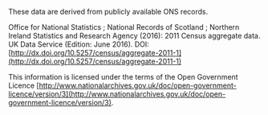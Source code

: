 These data are derived from publicly available ONS records.

Office for National Statistics ; National Records of Scotland ; Northern Ireland Statistics and Research Agency (2016): 2011 Census aggregate data. UK Data Service (Edition: June 2016). DOI: [http://dx.doi.org/10.5257/census/aggregate-2011-1](http://dx.doi.org/10.5257/census/aggregate-2011-1)

This information is licensed under the terms of the Open Government Licence [http://www.nationalarchives.gov.uk/doc/open-government-licence/version/3](http://www.nationalarchives.gov.uk/doc/open-government-licence/version/3).
